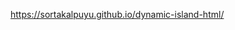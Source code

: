 <a href="https://sortakalpuyu.github.io/dynamic-island-html" target="_blank">https://sortakalpuyu.github.io/dynamic-island-html/

</a>
